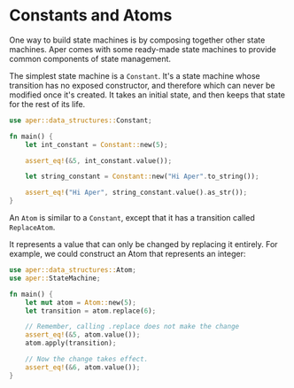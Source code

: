 # Constants and Atoms

One way to build state machines is by composing together other state machines. Aper comes with some ready-made state machines to provide common components of state management.

The simplest state machine is a `Constant`. It's a state machine whose transition has no exposed constructor,
and therefore which can never be modified once it's created. It takes an initial state, and then keeps that
state for the rest of its life.

```rust
use aper::data_structures::Constant;

fn main() {
    let int_constant = Constant::new(5);

    assert_eq!(&5, int_constant.value());

    let string_constant = Constant::new("Hi Aper".to_string());

    assert_eq!("Hi Aper", string_constant.value().as_str());
}
```

An `Atom` is similar to a `Constant`, except that it has a transition called `ReplaceAtom`.

It represents a value that can only be changed by replacing it entirely. For example, we could construct an Atom that represents an integer:

```rust
use aper::data_structures::Atom;
use aper::StateMachine;

fn main() {
    let mut atom = Atom::new(5);
    let transition = atom.replace(6);

    // Remember, calling .replace does not make the change
    assert_eq!(&5, atom.value());
    atom.apply(transition);

    // Now the change takes effect.
    assert_eq!(&6, atom.value());
}
```